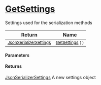 # [GetSettings](./SerializationHelper-100664138.md)

Settings used for the serialization methods

| Return | Name | 
| --- | --- | 
| <sub>[JsonSerializerSettings](./SerializationHelper-100664138.md)</sub>| <sub>[GetSettings](./SerializationHelper-100664138.md) (  )</sub>| <br>


#### Parameters

#### Returns
[JsonSerializerSettings](./SerializationHelper-100664138.md)
A new settings object